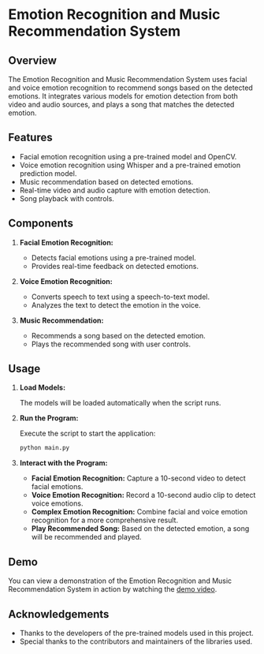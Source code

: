 # Emotion Recognition and Music Recommendation System

## Overview

The Emotion Recognition and Music Recommendation System uses facial and voice emotion recognition to recommend songs based on the detected emotions. It integrates various models for emotion detection from both video and audio sources, and plays a song that matches the detected emotion.

## Features

- Facial emotion recognition using a pre-trained model and OpenCV.
- Voice emotion recognition using Whisper and a pre-trained emotion prediction model.
- Music recommendation based on detected emotions.
- Real-time video and audio capture with emotion detection.
- Song playback with controls.

## Components

1. **Facial Emotion Recognition:**
   - Detects facial emotions using a pre-trained model.
   - Provides real-time feedback on detected emotions.

2. **Voice Emotion Recognition:**
   - Converts speech to text using a speech-to-text model.
   - Analyzes the text to detect the emotion in the voice.

3. **Music Recommendation:**
   - Recommends a song based on the detected emotion.
   - Plays the recommended song with user controls.

## Usage

1. **Load Models:**

    The models will be loaded automatically when the script runs.

2. **Run the Program:**

    Execute the script to start the application:

    ```bash
    python main.py
    ```

3. **Interact with the Program:**

    - **Facial Emotion Recognition:** Capture a 10-second video to detect facial emotions.
    - **Voice Emotion Recognition:** Record a 10-second audio clip to detect voice emotions.
    - **Complex Emotion Recognition:** Combine facial and voice emotion recognition for a more comprehensive result.
    - **Play Recommended Song:** Based on the detected emotion, a song will be recommended and played.

## Demo

You can view a demonstration of the Emotion Recognition and Music Recommendation System in action by watching the [demo video](https://github.com/satyam9k/EmotionResponsive/blob/main/demo.mp4).




## Acknowledgements

- Thanks to the developers of the pre-trained models used in this project.
- Special thanks to the contributors and maintainers of the libraries used.

